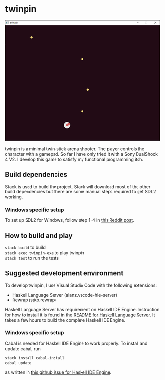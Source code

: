 # twinpin
![twinpin screenshot](images/screenshot.png "twinpin screenshot")

twinpin is a minimal twin-stick arena shooter. The player controls the character
with a gamepad. So far I have only tried it with a Sony DualShock 4 V2. I
develop this game to satisfy my functional programming itch.

## Build dependencies
Stack is used to build the project. Stack will download most of the other build dependencies but there are some manual
steps required to get SDL2 working.

### Windows specific setup
To set up SDL2 for Windows, follow step 1-4 in [this Reddit
post](https://www.reddit.com/r/haskellgamedev/comments/4jpthu/windows_sdl2_is_now_almost_painless_via_stack/).

## How to build and play
`stack build` to build  
`stack exec twinpin-exe` to play twinpin  
`stack test` to run the tests

## Suggested development environment
To develop twinpin, I use Visual Studio Code with the following extensions:
* Haskell Language Server (alanz.vscode-hie-server)
* Rewrap (stkb.rewrap)

Haskell Language Server has requirement on Haskell IDE Engine. Instruction for
how to install it is found in the [README for Haskell Language
Server](https://marketplace.visualstudio.com/items?itemName=alanz.vscode-hie-server).
It takes a few hours to build the complete Haskell IDE Engine.

### Windows specific setup
Cabal is needed for Haskell IDE Engine to work properly. To install and update cabal, run
```
stack install cabal-install
cabal update
```
as written in [this github issue for Haskell IDE
Engine](https://github.com/haskell/haskell-ide-engine/issues/658).